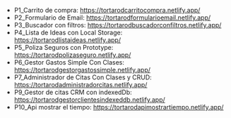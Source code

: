 + P1_Carrito de compra: https://tortarodcarritocompra.netlify.app/
+ P2_Formulario de Email: https://tortarodformularioemail.netlify.app/
+ P3_Buscador con filtros: https://tortarodbuscadorconfiltros.netlify.app/
+ P4_Lista de Ideas con Local Storage: https://tortarodlistaideas.netlify.app/
+ P5_Poliza Seguros con Prototype: https://tortarodpolizaseguro.netlify.app/
+ P6_Gestor Gastos Simple Con Clases: https://tortarodgestorgastossimple.netlify.app/
+ P7_Administrador de Citas Con Clases y CRUD: https://tortarodadministradorcitas.netlify.app/
+ P9_Gestor de citas CRM con indexedDb: https://tortarodgestorclientesindexeddb.netlify.app/
+ P10_Api mostrar el tiempo: https://tortarodapimostrartiempo.netlify.app/